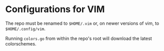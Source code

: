 # Configurations for VIM

The repo must be renamed to ```$HOME/.vim``` or, on newer versions of vim, to ```$HOME/.config/vim```.

Running ```colors.go``` from within the repo's root will download the latest colorschemes.

